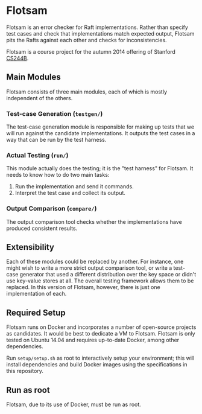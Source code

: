 # Flotsam
Flotsam is an error checker for Raft implementations. Rather than specify test
cases and check that implementations match expected output, Flotsam pits the
Rafts against each other and checks for inconsistencies.

Flotsam is a course project for the autumn 2014 offering of Stanford
[CS244B](http://cs244b.scs.stanford.edu).

## Main Modules
Flotsam consists of three main modules, each of which is mostly independent of
the others.

### Test-case Generation (`testgen/`)
The test-case generation module is responsible for making up tests that we will
run against the candidate implementations.
It outputs the test cases in a way that can be run by the test harness.

### Actual Testing (`run/`)
This module actually does the testing; it is the "test harness" for Flotsam.
It needs to know how to do two main tasks:

1. Run the implementation and send it commands.
1. Interpret the test case and collect its output.

### Output Comparison (`compare/`)
The output comparison tool checks whether the implementations have produced
consistent results.

## Extensibility
Each of these modules could be replaced by another.
For instance, one might wish to write a more strict output comparison tool,
or write a test-case generator that used a different distribution over the
key space or didn't use key-value stores at all.
The overall testing framework allows them to be replaced.
In this version of Flotsam, however, there is just one implementation of each.

## Required Setup
Flotsam runs on Docker and incorporates a number of open-source projects as
candidates. It would be best to dedicate a VM to Flotsam. Flotsam is only tested
on Ubuntu 14.04 and requires up-to-date Docker, among other dependencies.

Run `setup/setup.sh` as root to interactively setup your environment; this will
install dependencies and build Docker images using the specifications in this
repository.

## Run as root
Flotsam, due to its use of Docker, must be run as root.
